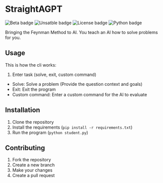# StraightAGPT

![Beta badge](https://img.shields.io/badge/beta-0.0.1-blue) ![Unsatble badge](https://img.shields.io/badge/stability-unstable-red) ![License badge](https://img.shields.io/badge/license-MIT-green) ![Python badge](https://img.shields.io/badge/python-3.7-blue)


Bringing the Feynman Method to AI. You teach an AI how to solve problems for you.

## Usage
This is how the cli works:

1. Enter task (solve, exit, custom command)
  + Solve: Solve a problem (Provide the question context and goals)
  + Exit: Exit the program
  + Custom command: Enter a custom command for the AI to evaluate


## Installation
1. Clone the repository
2. Install the requirements (`pip install -r requirements.txt`)
3. Run the program (`python student.py`)

## Contributing
1. Fork the repository
2. Create a new branch
3. Make your changes
4. Create a pull request
